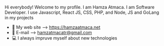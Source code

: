 Hi everybody! Welcome to my profile. I am Hamza Atmaca. I am Software Developer.
I use Javascript, React JS, CSS, PHP, and Node, JS and GoLang in my projects

- 🔭 My web site --> https://hamzaatmaca.net
- 💬 E-mail --> hamzatmacatr@gmail.com
- 💻 I always impruve myself about new technologies



